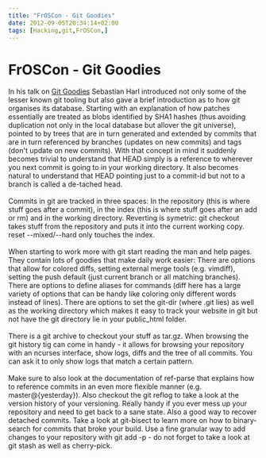 ```yaml
---
title: "FrOSCon - Git Goodies"
date: 2012-09-05T20:34:14+02:00
tags: [Hacking,git,FrOSCon,]
---
```


# FrOSCon - Git Goodies


In his talk on <a href="http://programm.froscon.de/2012/events/1000.html">Git Goodies</a> Sebastian Harl introduced not 
only some of the lesser known git tooling but also gave a brief introduction as to how git organises its database. 
Starting with an explanation of how patches essentially are treated as blobs identified by SHA1 hashes (thus avoiding 
duplication not only in the local database but allover the git universe), pointed to by trees that are in turn 
generated and extended by commits that are in turn referenced by branches (updates on new commits) and tags (don't 
update on new commits). With that concept in mind it suddenly becomes trivial to understand that HEAD simply is a 
reference to wherever you next commit is going to in your working directory. It also becomes natural to understand that 
HEAD pointing just to a commit-id but not to a branch is called a de-tached head.<br><br>Commits in git are tracked in 
three spaces: In the repository (this is where stuff goes after a commit), in the index (this is where stuff goes after 
an add or rm) and in the working directory. Reverting is symetric: git checkout takes stuff from the repository and 
puts it into the current working copy. reset --mixed/--hard only touches the index.<br><br>When starting to work more 
with git start reading the man and help pages. They contain lots of goodies that make daily work easier: There are 
options that allow for colored diffs, setting external merge tools (e.g. vimdiff), setting the push default (just 
current branch or all matching branches). There are options to define aliases for commands (diff here has a large 
variety of options that can be handy like coloring only different words instead of lines). There are options to set the 
git-dir (where .git lies) as well as the working directory which makes it easy to track your website in git but not 
have the git directory lie in your public_html folder.<br><br>There is a git archive to checkout your stuff as tar.gz. 
When browsing the git history tig can come in handy - it allows for browsing your repository with an ncurses interface, 
show logs, diffs and the tree of all commits. You can ask it to only show logs that match a certain pattern. 
<br><br>Make sure to also look at the documentation of ref-parse that explains how to reference commits in an even more 
flexible manner (e.g. master@{yesterday}). Also checkout the git reflog to take a look at the version history of your 
versioning. Really handy if you ever mess up your repository and need to get back to a sane state. Also a good way to 
recover detached commits. Take a look at git-bisect to learn more on how to binary-search for commits that broke your 
build. Use a fine granular way to add changes to your repository with git  add -p - do not forget to take a look at git 
stash as well as cherry-pick.<br><br>
